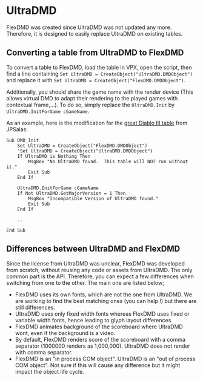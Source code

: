 # UltraDMD

FlexDMD was created since UltraDMD was not updated any more. Therefore, it is designed to easily replace UltraDMD on existing tables.

## Converting a table from UltraDMD to FlexDMD

To convert a table to FlexDMD, load the table in VPX, open the script, then find a line containing `Set UltraDMD = CreateObject("UltraDMD.DMDObject")` and replace it with `Set UltraDMD = CreateObject("FlexDMD.DMDObject")`.

Additionally, you should share the game name with the render device (This allows virtual DMD to adapt their rendering to the played games with contextual frame,...). To do so, simply replace the `UltraDMD.Init` by `UltraDMD.InitForGame cGameName`.

As an example, here is the modification for the [great Diablo III table](https://www.vpforums.org/index.php?app=downloads&showfile=12750) from JPSalas:
```VBScript
Sub DMD_Init
    Set UltraDMD = CreateObject("FlexDMD.DMDObject")
    'Set UltraDMD = CreateObject("UltraDMD.DMDObject")
    If UltraDMD is Nothing Then
        MsgBox "No UltraDMD found.  This table will NOT run without it."
        Exit Sub
    End If

    UltraDMD.InitForGame cGameName
    If Not UltraDMD.GetMajorVersion = 1 Then
        MsgBox "Incompatible Version of UltraDMD found."
        Exit Sub
    End If
	
    ...
	
End Sub
```

## Differences between UltraDMD and FlexDMD
Since the license from UltraDMD was unclear, FlexDMD was developed from scratch, without reusing any code or assets from UltraDMD. The only common part is the API. Therefore, you can expect a few differences when switching from one to the other. The main one are listed below;
* FlexDMD uses its own fonts, which are not the one from UltraDMD. We are working to find the best matching ones (you can help !) but there are still differences.
* UltraDMD uses only fixed width fonts whereas FlexDMD uses fixed or variable width fonts, hence leading to glyph layout differences.
* FlexDMD animates background of the scoreboard where UltraDMD wont, even if the background is a video.
* By default, FlexDMD renders score of the scoreboard with a comma separator (1000000 renders as 1,000,000). UltraDMD does not render with comma separator.
* FlexDMD is an "in process COM object". UltraDMD is an "out of process COM object". Not sure if this will cause any difference but it might impact the object life cycle.
